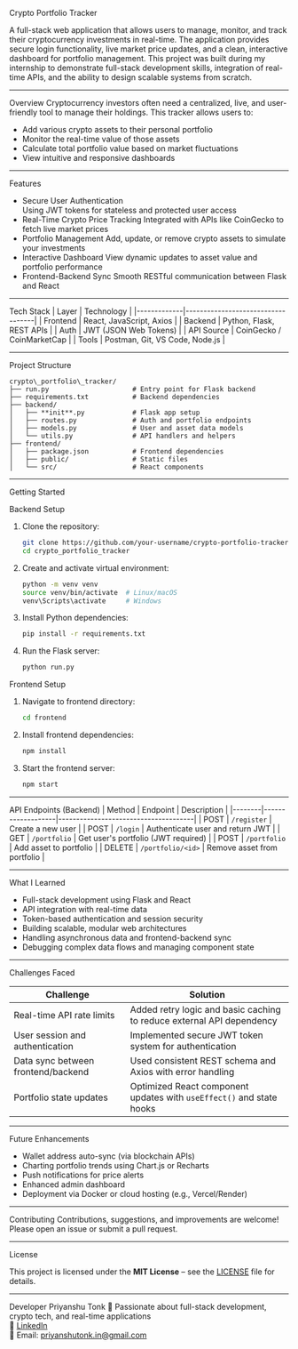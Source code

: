 Crypto Portfolio Tracker

A full-stack web application that allows users to manage, monitor, and track their cryptocurrency investments in real-time. The application provides secure login functionality, live market price updates, and a clean, interactive dashboard for portfolio management.
This project was built during my internship to demonstrate full-stack development skills, integration of real-time APIs, and the ability to design scalable systems from scratch.

---
Overview
Cryptocurrency investors often need a centralized, live, and user-friendly tool to manage their holdings. This tracker allows users to:
- Add various crypto assets to their personal portfolio
- Monitor the real-time value of those assets
- Calculate total portfolio value based on market fluctuations
- View intuitive and responsive dashboards

---
Features
- Secure User Authentication  
  Using JWT tokens for stateless and protected user access
- Real-Time Crypto Price Tracking
  Integrated with APIs like CoinGecko to fetch live market prices
- Portfolio Management
  Add, update, or remove crypto assets to simulate your investments
- Interactive Dashboard
  View dynamic updates to asset value and portfolio performance
- Frontend-Backend Sync
  Smooth RESTful communication between Flask and React

---
Tech Stack
| Layer       | Technology                        |
|-------------|-----------------------------------|
| Frontend    | React, JavaScript, Axios          |
| Backend     | Python, Flask, REST APIs          |
| Auth        | JWT (JSON Web Tokens)             |
| API Source  | CoinGecko / CoinMarketCap         |
| Tools       | Postman, Git, VS Code, Node.js    |

---
Project Structure
```
crypto\_portfolio\_tracker/
├── run.py                     # Entry point for Flask backend
├── requirements.txt           # Backend dependencies
├── backend/
│   ├── **init**.py            # Flask app setup
│   ├── routes.py              # Auth and portfolio endpoints
│   ├── models.py              # User and asset data models
│   └── utils.py               # API handlers and helpers
├── frontend/
│   ├── package.json           # Frontend dependencies
│   ├── public/                # Static files
│   └── src/                   # React components

````

---
Getting Started

Backend Setup
1. Clone the repository:
    ```bash
    git clone https://github.com/your-username/crypto-portfolio-tracker.git
    cd crypto_portfolio_tracker
    ```

2. Create and activate virtual environment:
    ```bash
    python -m venv venv
    source venv/bin/activate  # Linux/macOS
    venv\Scripts\activate     # Windows
    ```

3. Install Python dependencies:
    ```bash
    pip install -r requirements.txt
    ```

4. Run the Flask server:
    ```bash
    python run.py
    ```

Frontend Setup
1. Navigate to frontend directory:
    ```bash
    cd frontend
    ```

2. Install frontend dependencies:
    ```bash
    npm install
    ```

3. Start the frontend server:
    ```bash
    npm start
    ```

---
API Endpoints (Backend)
| Method | Endpoint          | Description                          |
|--------|-------------------|--------------------------------------|
| POST   | `/register`       | Create a new user                    |
| POST   | `/login`          | Authenticate user and return JWT     |
| GET    | `/portfolio`      | Get user's portfolio (JWT required)  |
| POST   | `/portfolio`      | Add asset to portfolio               |
| DELETE | `/portfolio/<id>` | Remove asset from portfolio          |

---
What I Learned
- Full-stack development using Flask and React
- API integration with real-time data
- Token-based authentication and session security
- Building scalable, modular web architectures
- Handling asynchronous data and frontend-backend sync
- Debugging complex data flows and managing component state

---
Challenges Faced

| Challenge                            | Solution                                                                 |
|--------------------------------------|--------------------------------------------------------------------------|
| Real-time API rate limits            | Added retry logic and basic caching to reduce external API dependency    |
| User session and authentication      | Implemented secure JWT token system for authentication                   |
| Data sync between frontend/backend   | Used consistent REST schema and Axios with error handling                |
| Portfolio state updates              | Optimized React component updates with `useEffect()` and state hooks     |

---
Future Enhancements
- Wallet address auto-sync (via blockchain APIs)
- Charting portfolio trends using Chart.js or Recharts
- Push notifications for price alerts
- Enhanced admin dashboard
- Deployment via Docker or cloud hosting (e.g., Vercel/Render)

---
Contributing
Contributions, suggestions, and improvements are welcome!  
Please open an issue or submit a pull request.

---
License

This project is licensed under the **MIT License** – see the [LICENSE](LICENSE) file for details.

---
Developer
Priyanshu Tonk
📌 Passionate about full-stack development, crypto tech, and real-time applications  
🔗 [LinkedIn](https://www.linkedin.com/in/priyanshu-in002004/)  
📧 Email: priyanshutonk.in@gmail.com

